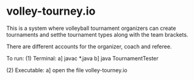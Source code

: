 # volley-tourney.io
This is a system where volleyball tournament organizers can create tournaments and setthe tournament types along with the team brackets.

There are different accounts for the organizer, coach and referee.

To run:
  (1) Terminal: 
      a] javac *.java
      b] java TournamentTester
  
  (2) Executable:
      a] open the file volley-tourney.io
